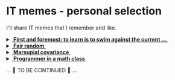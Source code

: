 # IT memes - personal selection

I'll share IT memes that I remember and like.
<details>
<summary><ins>&nbsp;<b>First and foremost: to learn is to swim against the current ...</b>&nbsp;</ins></summary>
&nbsp;
  
![West meets East](https://img.shields.io/badge/West_meets-East-yellow)

![... then IT must be a waterfall.](../_rsc/_img/ITLearnWaterfall_horiz.png)

The grains of truth in this wisdom:

* No other knowledge erodes so quickly as the IT tech stack - languages/scripts, markup, frameworks, and their IDEs, UX styles (sub)emerge, and mutate annually.<sup>:violin:</sup>
* In the horizontal dimension a developer can't stick to a favorite language and must be competent in a wide techno spectrum.

_Mobilis in Mobili_

&nbsp;&nbsp;&nbsp;&nbsp;&nbsp;&nbsp;<sup>:violin:</sup> <sub>Javascript/HTML, which one learned in 2000, remains only as basic syntax. It went through numerous libs, polyfills, jQuery, and other cool tools and at the moment transformed into single-page frameworks, which rule web dev.</sub>

**Solution?**

> Don't swim against the current. Stay in the river, become the river; and the river is already going to the sea. This is the great teaching.\
— Rajneesh, aka Osho (1931-1990

Translated east-to-west this means: find a sinecure in a big corporation.

---------
</details>

<details>
<summary><ins>&nbsp;<b>Fair random</b>&nbsp;</ins></summary>
&nbsp;

![true random](https://img.shields.io/badge/true-random-yellow) ![new GUID](https://img.shields.io/badge/new-GUID-blue) 

![Guaranted random by fair dice roll](../_rsc/_img/IT-meme.random-number.png)

---------
</details>

<details>
<summary><ins>&nbsp;<b>Marsupial covariance</b>&nbsp;</ins></summary>
&nbsp;

![clean code](https://img.shields.io/badge/clean_code-OOD-blue) 

https://www.snopes.com/fact-check/shoot-me-kangaroo-down-sport/

---------
</details>

<details>
<summary><ins>&nbsp;<b>Programmer in a math class</b>&nbsp;</ins></summary>
&nbsp;

![IT meets math](https://img.shields.io/badge/CTRL+F-X-blue) ![IT meets math](https://img.shields.io/badge/IT_meets-math-yellow)

![Here is X. Calm down Pythagoras](../_rsc/_img/PythagoreanTheorem_findX.jpg)

---------
</details>

... 📝 TO BE CONTINUED 📝 ...
